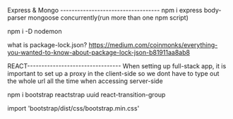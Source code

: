 Express & Mongo -----------------------------------
npm i express body-parser mongoose concurrently(run more than one npm script)

npm i -D nodemon

what is package-lock.json?
https://medium.com/coinmonks/everything-you-wanted-to-know-about-package-lock-json-b81911aa8ab8



REACT---------------------------------
When setting up full-stack app, it is important to set up a proxy in the client-side so we dont have to type out the whole url all the time when accessing server-side

npm i bootstrap reactstrap uuid react-transition-group

import 'bootstrap/dist/css/bootstrap.min.css'